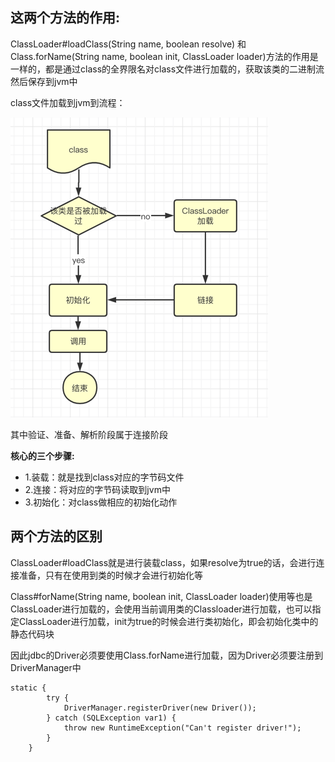 ## 这两个方法的作用:

ClassLoader#loadClass(String name, boolean resolve) 和 Class.forName(String name, boolean init, ClassLoader loader)方法的作用是一样的，都是通过class的全界限名对class文件进行加载的，获取该类的二进制流然后保存到jvm中

class文件加载到jvm到流程：

![image](../Images/classload_process.png)

其中验证、准备、解析阶段属于连接阶段

**核心的三个步骤:**

- 1.装载：就是找到class对应的字节码文件
- 2.连接：将对应的字节码读取到jvm中
- 3.初始化：对class做相应的初始化动作


## 两个方法的区别

ClassLoader#loadClass就是进行装载class，如果resolve为true的话，会进行连接准备，只有在使用到类的时候才会进行初始化等

Class#forName(String name, boolean init, ClassLoader loader)使用等也是ClassLoader进行加载的，会使用当前调用类的Classloader进行加载，也可以指定ClassLoader进行加载，init为true的时候会进行类初始化，即会初始化类中的静态代码块

因此jdbc的Driver必须要使用Class.forName进行加载，因为Driver必须要注册到DriverManager中

    static {
            try {
                DriverManager.registerDriver(new Driver());
            } catch (SQLException var1) {
                throw new RuntimeException("Can't register driver!");
            }
        }
